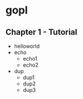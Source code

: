 # gopl

## Chapter 1 - Tutorial
- helloworld
- echo
  - echo1
  - echo2
- dup
  - dup1
  - dup2
  - dup3

